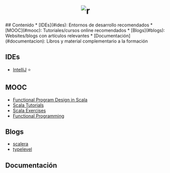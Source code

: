 <h1 align="center">
	<img src="http://www.scala-lang.org/resources/img/smooth-spiral.png" alt="r">
	<br>
</h1>
## Contenido
* [IDEs](#ides): Entornos de desarrollo recomendados
* [MOOC](#mooc): Tutoriales/cursos online recomendados
* [Blogs](#blogs): Websites/blogs con artículos relevantes
* [Documentación](#documentacion): Libros y material complementario a la formación

## IDEs
- [IntelliJ](https://www.jetbrains.com/idea/) :star:

## MOOC
- [Functional Program Design in Scala](https://www.coursera.org/learn/progfun1)
- [Scala Tutorials](http://docs.scala-lang.org/tutorials/)
- [Scala Exercises](https://www.scala-exercises.org/std_lib/asserts)
- [Functional Programming](https://www.scala-exercises.org/fp_in_scala/getting_started_with_functional_programming)

## Blogs
- [scalera](https://scalerablog.wordpress.com)
- [typelevel](http://typelevel.org/blog)

## Documentación
